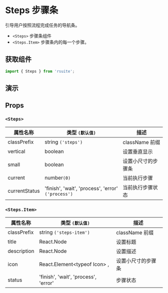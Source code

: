 # Steps 步骤条 

引导用户按照流程完成任务的导航条。

* `<Steps>` 步骤条组件
* `<Steps.Item>` 步骤条内的每一个步骤。

## 获取组件

```js
import { Steps } from 'rsuite';
```

## 演示

<!--{demo}-->

## Props

### `<Steps>`

| 属性名称      | 类型 `(默认值)`                                    | 描述               |
| ------------- | -------------------------------------------------- | ------------------ |
| classPrefix   | string `('steps')`                                 | className 前缀     |
| vertical      | boolean                                            | 设置垂直显示       |
| small         | boolean                                            | 设置小尺寸的步骤条 |
| current       | number`(0)`                                        | 当前执行步骤       |
| currentStatus | 'finish', 'wait', 'process', 'error' `('process')` | 当前执行步骤状态   |

### `<Steps.Item>`

| 属性名称    | 类型 `(默认值)`                      | 描述               |
| ----------- | ------------------------------------ | ------------------ |
| classPrefix | string `('steps-item')`              | className 前缀     |
| title       | React.Node                           | 设置标题           |
| description | React.Node                           | 设置描述           |
| icon        | React.Element&lt;typeof Icon&gt; ,   | 设置小尺寸的步骤条 |
| status      | 'finish', 'wait', 'process', 'error' | 步骤状态           |

